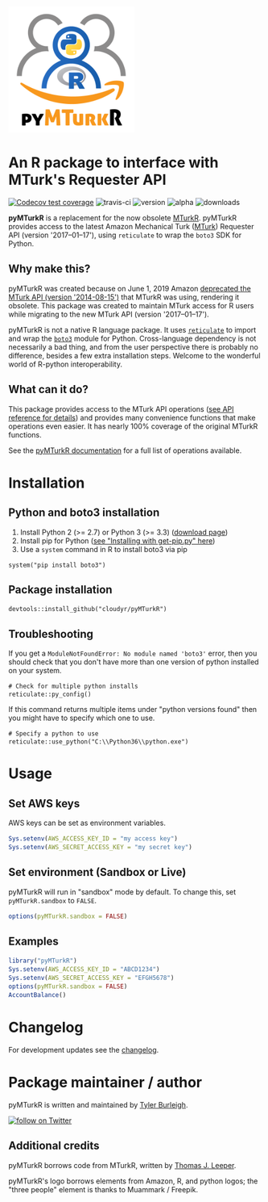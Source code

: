 <img src="assets/logo.png" alt="pyMTurkR logo" width="250" />

# An R package to interface with MTurk's Requester API

<!-- badges: start -->
[![Codecov test coverage](https://codecov.io/gh/cloudyr/pyMTurkR/branch/master/graph/badge.svg)](https://codecov.io/gh/cloudyr/pyMTurkR?branch=master)
![travis-ci](https://travis-ci.org/cloudyr/pyMTurkR.svg?branch=master)
![version](https://img.shields.io/badge/version-0.6.3-blue.svg)
![alpha](https://img.shields.io/badge/status-alpha-lightgrey.svg)
![downloads](https://img.shields.io/badge/downloads-79-brightgreen)
<!-- badges: end -->

**pyMTurkR** is a replacement for the now obsolete [MTurkR](https://github.com/cloudyr/MTurkR). pyMTurkR provides access to the latest Amazon Mechanical Turk (<a href='https://www.mturk.com'>MTurk</a>) Requester API (version '2017–01–17'), using `reticulate` to wrap the `boto3` SDK for Python.


## Why make this?

pyMTurkR was created because on June 1, 2019 Amazon [deprecated the MTurk API (version '2014-08-15')](https://docs.aws.amazon.com/AWSMechTurk/latest/AWSMturkAPI-legacy/Welcome.html) that MTurkR was using, rendering it obsolete. This package was created to maintain MTurk access for R users while migrating to the new MTurk API (version '2017–01–17').

pyMTurkR is not a native R language package. It uses [`reticulate`](https://rstudio.github.io/reticulate) to import and wrap the [`boto3`](https://aws.amazon.com/sdk-for-python) module for Python. Cross-language dependency is not necessarily a bad thing, and from the user perspective there is probably no difference, besides a few extra installation steps. Welcome to the wonderful world of R-python interoperability.


## What can it do?

This package provides access to the MTurk API operations ([see API reference for details](https://docs.aws.amazon.com/AWSMechTurk/latest/AWSMturkAPI/ApiReference_ListWorkersWithQualificationTypeOperation.html)) and provides many convenience functions that make operations even easier. It has nearly 100% coverage of the original MTurkR functions.

See the [pyMTurkR documentation](assets/pyMTurkR.pdf) for a full list of operations available.


# Installation

## Python and boto3 installation

1. Install Python 2 (>= 2.7) or Python 3 (>= 3.3) ([download page](https://www.python.org/downloads))
2. Install pip for Python ([see "Installing with get-pip.py" here](https://pip.pypa.io/en/stable/installing))
3. Use a `system` command in R to install boto3 via pip

```
system("pip install boto3")
```

## Package installation

```
devtools::install_github("cloudyr/pyMTurkR")
```

## Troubleshooting

If you get a `ModuleNotFoundError: No module named 'boto3'` error, then you should check that you don't have more than one version of python installed on your system.

```
# Check for multiple python installs
reticulate::py_config()
```

If this command returns multiple items under "python versions found" then you might have to specify which one to use.

```
# Specify a python to use
reticulate::use_python("C:\\Python36\\python.exe")
```

# Usage

## Set AWS keys

AWS keys can be set as environment variables.

```R
Sys.setenv(AWS_ACCESS_KEY_ID = "my access key")
Sys.setenv(AWS_SECRET_ACCESS_KEY = "my secret key")
```

## Set environment (Sandbox or Live)

pyMTurkR will run in "sandbox" mode by default. To change this, set `pyMTurkR.sandbox` to `FALSE`.

```R
options(pyMTurkR.sandbox = FALSE)
```


## Examples

```R
library("pyMTurkR")
Sys.setenv(AWS_ACCESS_KEY_ID = "ABCD1234")
Sys.setenv(AWS_SECRET_ACCESS_KEY = "EFGH5678")
options(pyMTurkR.sandbox = FALSE)
AccountBalance()
```

# Changelog

For development updates see the [changelog](https://github.com/cloudyr/pyMTurkR/blob/master/CHANGELOG.md).

# Package maintainer / author

pyMTurkR is written and maintained by [Tyler Burleigh](https://tylerburleigh.com).

<a href="https://twitter.com/intent/follow?screen_name=tylerburleigh"><img src="https://img.shields.io/twitter/follow/tylerburleigh?style=social&logo=twitter" alt="follow on Twitter"></a>

## Additional credits

pyMTurkR borrows code from MTurkR, written by [Thomas J. Leeper](https://thomasleeper.com).

pyMTurkR's logo borrows elements from Amazon, R, and python logos; the "three people" element is thanks to Muammark / Freepik.
